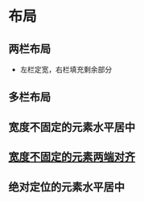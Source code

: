 # 布局
## 两栏布局
* 左栏定宽，右栏填充剩余部分

## 多栏布局


## 宽度不固定的元素水平居中

## [宽度不固定的元素两端对齐](http://www.zhangxinxu.com/wordpress/2011/03/displayinline-blocktext-alignjustify%E4%B8%8B%E5%88%97%E8%A1%A8%E7%9A%84%E4%B8%A4%E7%AB%AF%E5%AF%B9%E9%BD%90%E5%B8%83%E5%B1%80/)

## 绝对定位的元素水平居中

